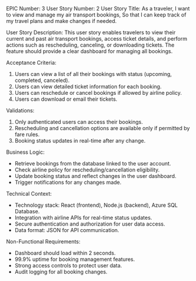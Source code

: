EPIC Number: 3
User Story Number: 2
User Story Title: As a traveler, I want to view and manage my air transport bookings, So that I can keep track of my travel plans and make changes if needed.

User Story Description: This user story enables travelers to view their current and past air transport bookings, access ticket details, and perform actions such as rescheduling, canceling, or downloading tickets. The feature should provide a clear dashboard for managing all bookings.

Acceptance Criteria:
1. Users can view a list of all their bookings with status (upcoming, completed, canceled).
2. Users can view detailed ticket information for each booking.
3. Users can reschedule or cancel bookings if allowed by airline policy.
4. Users can download or email their tickets.

Validations:
1. Only authenticated users can access their bookings.
2. Rescheduling and cancellation options are available only if permitted by fare rules.
3. Booking status updates in real-time after any change.

Business Logic:
- Retrieve bookings from the database linked to the user account.
- Check airline policy for rescheduling/cancellation eligibility.
- Update booking status and reflect changes in the user dashboard.
- Trigger notifications for any changes made.

Technical Context:
- Technology stack: React (frontend), Node.js (backend), Azure SQL Database.
- Integration with airline APIs for real-time status updates.
- Secure authentication and authorization for user data access.
- Data format: JSON for API communication.

Non-Functional Requirements:
- Dashboard should load within 2 seconds.
- 99.9% uptime for booking management features.
- Strong access controls to protect user data.
- Audit logging for all booking changes.